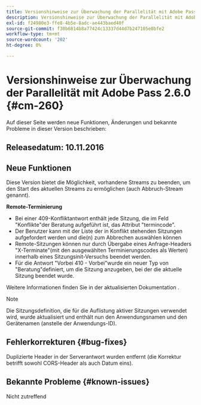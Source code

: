 ```yaml
---
title: Versionshinweise zur Überwachung der Parallelität mit Adobe Pass 2.6.0
description: Versionshinweise zur Überwachung der Parallelität mit Adobe Pass 2.6.0
exl-id: f24980e3-ffe8-4b5e-8adc-ae443baed40f
source-git-commit: f30b6814b8a77424c13337d44d7b247105e0bfe2
workflow-type: tm+mt
source-wordcount: '202'
ht-degree: 0%

---
```


# Versionshinweise zur Überwachung der Parallelität mit Adobe Pass 2.6.0 {#cm-260}


Auf dieser Seite werden neue Funktionen, Änderungen und bekannte Probleme in dieser Version beschrieben:



## Releasedatum: 10.11.2016



## Neue Funktionen

Diese Version bietet die Möglichkeit, vorhandene Streams zu beenden, um den Start des aktuellen Streams zu ermöglichen (auch Abbruch-Stream genannt).



**Remote-Terminierung**

* Bei einer 409-Konfliktantwort enthält jede Sitzung, die im Feld &quot;Konflikte&quot;der Beratung aufgeführt ist, das Attribut &quot;termincode&quot;.
* Der Benutzer kann mit der Liste der in Konflikt stehenden Sitzungen aufgefordert werden und die(n) zum Abbrechen auswählen können
* Remote-Sitzungen können nur durch Übergabe eines Anfrage-Headers &quot;X-Terminate&quot;(mit den ausgewählten Terminierungscodes als Werten) innerhalb eines Sitzungsinit-Versuchs beendet werden.
* Für die Antwort &quot;Vorbei 410 - Vorbei&quot;wurde ein neuer Typ von &quot;Beratung&quot;definiert, um die Sitzung anzugeben, bei der die aktuelle Sitzung beendet wurde.


Weitere Informationen finden Sie in der aktualisierten Dokumentation .



>[!NOTE]
>
>Die Sitzungsdefinition, die für die Auflistung aktiver Sitzungen verwendet wird, wurde aktualisiert und enthält nun den Anwendungsnamen und den Gerätenamen (anstelle der Anwendungs-ID).




## Fehlerkorrekturen {#bug-fixes}

Duplizierte Header in der Serverantwort wurden entfernt (die Korrektur betrifft sowohl CORS-Header als auch Datum eins).




## Bekannte Probleme {#known-issues}

Nicht zutreffend
